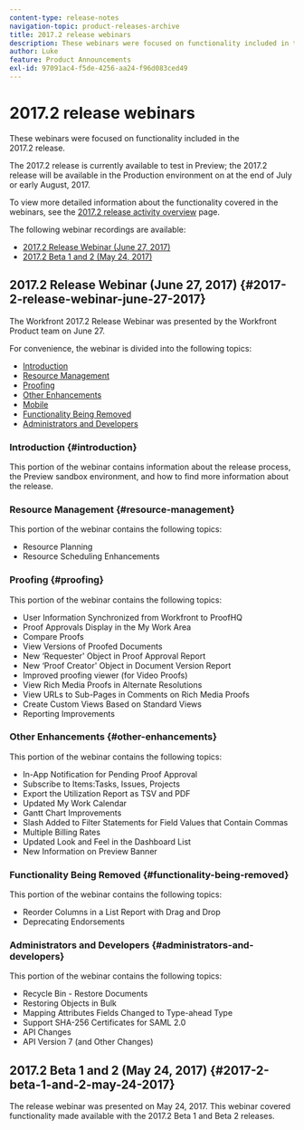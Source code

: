 ```yaml
---
content-type: release-notes
navigation-topic: product-releases-archive
title: 2017.2 release webinars
description: These webinars were focused on functionality included in the 2017.2 release.
author: Luke
feature: Product Announcements
exl-id: 97091ac4-f5de-4256-aa24-f96d083ced49
---
```

# 2017.2 release webinars

These webinars were focused on functionality included in the 2017.2&nbsp;release.&nbsp;

The 2017.2 release is currently available to test in Preview; the 2017.2 release will be available in the Production environment on at the end of July or early August, 2017.

To view more detailed information about the functionality covered in the webinars, see the [2017.2 release activity overview](../../../../product-announcements/product-releases/quarterly-release-archive/2017.2-release-activity/2017.2-release-activity-overview.md) page.

The following webinar recordings are available:

* [2017.2 Release Webinar (June 27, 2017)](#2017-2-release-webinar-june-27-2017) 
* [2017.2 Beta 1 and 2 (May 24, 2017)](#2017-2-beta-1-and-2-may-24-2017)

## 2017.2&nbsp;Release Webinar (June 27, 2017) {#2017-2-release-webinar-june-27-2017}

The Workfront 2017.2 Release Webinar was presented by the Workfront Product team on June&nbsp;27. &nbsp;

For convenience, the webinar is divided into the following topics:

* [Introduction](#introduction) 
* [Resource Management](#resource-management) 
* [Proofing](#proofing) 
* [Other Enhancements](#other-enhancements) 
* [Mobile](#mobile) 
* [Functionality Being Removed](#functionality-being-removed) 
* [Administrators and Developers](#administrators-and-developers)

### Introduction {#introduction}

This portion of the webinar contains information about the release process, the Preview sandbox environment, and how to find more information about the release.

### Resource Management {#resource-management}

This portion of the webinar contains the following topics:

* Resource Planning
* Resource Scheduling Enhancements

### Proofing {#proofing}

This portion of the webinar contains the following topics:

* User Information Synchronized from Workfront to ProofHQ
* Proof Approvals Display in the My Work Area
* Compare Proofs
* View Versions of Proofed Documents
* New ‘Requester' Object in Proof Approval Report
* New ‘Proof Creator' Object in Document Version Report
* Improved proofing viewer (for Video Proofs)
* View Rich Media Proofs in Alternate Resolutions
* View URLs to Sub-Pages in Comments on Rich Media Proofs
* Create Custom Views Based on Standard Views
* Reporting Improvements

### Other Enhancements {#other-enhancements}

This portion of the webinar contains the following topics:

* In-App Notification for Pending Proof Approval
* Subscribe to Items:Tasks, Issues, Projects 
* Export the Utilization Report as TSV and PDF
* Updated My Work Calendar
* Gantt Chart Improvements
* Slash Added to Filter Statements for Field Values that Contain Commas
* Multiple Billing Rates
* Updated Look and Feel in the Dashboard List
* New Information on Preview Banner

### Functionality Being Removed {#functionality-being-removed}

This portion of the webinar contains the following topics:

* Reorder Columns in a List Report with Drag and Drop
* Deprecating Endorsements

### Administrators and Developers {#administrators-and-developers}

This portion of the webinar contains the following topics:

* Recycle Bin - Restore Documents
* Restoring Objects in Bulk
* Mapping Attributes Fields Changed to Type-ahead Type
* Support SHA-256 Certificates for SAML 2.0
* API Changes
* API Version 7 (and Other Changes)

## 2017.2 Beta 1 and 2 (May 24, 2017) {#2017-2-beta-1-and-2-may-24-2017}

The release webinar was presented on May 24, 2017. This webinar covered functionality made available with the 2017.2 Beta 1 and Beta 2 releases.
